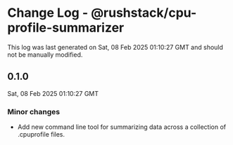 # Change Log - @rushstack/cpu-profile-summarizer

This log was last generated on Sat, 08 Feb 2025 01:10:27 GMT and should not be manually modified.

## 0.1.0
Sat, 08 Feb 2025 01:10:27 GMT

### Minor changes

- Add new command line tool for summarizing data across a collection of .cpuprofile files.

